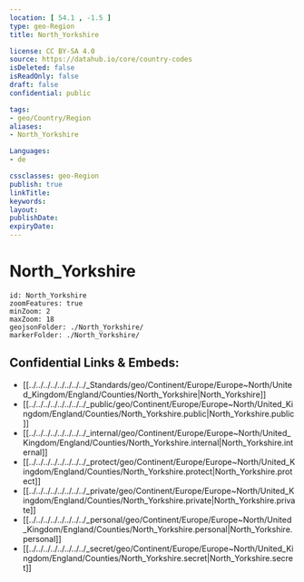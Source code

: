 ```yaml
---
location: [ 54.1 , -1.5 ] 
type: geo-Region
title: North_Yorkshire

license: CC BY-SA 4.0
source: https://datahub.io/core/country-codes
isDeleted: false
isReadOnly: false
draft: false
confidential: public

tags:
- geo/Country/Region
aliases:
- North_Yorkshire

Languages:
- de

cssclasses: geo-Region
publish: true
linkTitle: 
keywords: 
layout: 
publishDate: 
expiryDate: 
---
```


# North_Yorkshire

```leaflet
id: North_Yorkshire
zoomFeatures: true 
minZoom: 2 
maxZoom: 18
geojsonFolder: ./North_Yorkshire/
markerFolder: ./North_Yorkshire/
```


## Confidential Links & Embeds: 
- [[../../../../../../../../_Standards/geo/Continent/Europe/Europe~North/United_Kingdom/England/Counties/North_Yorkshire|North_Yorkshire]] 
- [[../../../../../../../../_public/geo/Continent/Europe/Europe~North/United_Kingdom/England/Counties/North_Yorkshire.public|North_Yorkshire.public]] 
- [[../../../../../../../../_internal/geo/Continent/Europe/Europe~North/United_Kingdom/England/Counties/North_Yorkshire.internal|North_Yorkshire.internal]] 
- [[../../../../../../../../_protect/geo/Continent/Europe/Europe~North/United_Kingdom/England/Counties/North_Yorkshire.protect|North_Yorkshire.protect]] 
- [[../../../../../../../../_private/geo/Continent/Europe/Europe~North/United_Kingdom/England/Counties/North_Yorkshire.private|North_Yorkshire.private]] 
- [[../../../../../../../../_personal/geo/Continent/Europe/Europe~North/United_Kingdom/England/Counties/North_Yorkshire.personal|North_Yorkshire.personal]] 
- [[../../../../../../../../_secret/geo/Continent/Europe/Europe~North/United_Kingdom/England/Counties/North_Yorkshire.secret|North_Yorkshire.secret]] 

